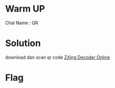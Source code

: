 # Warm UP
Chal Name : QR

# Solution
download dan scan qr code
[ZXing Decoder Online](https://zxing.org/w/decode.jspx)

# Flag